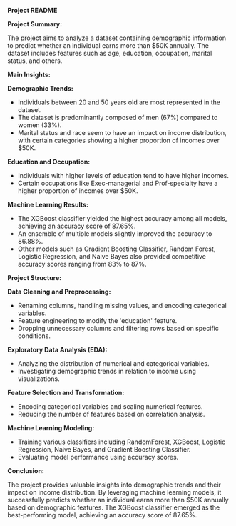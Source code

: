 **Project README**

**Project Summary:**

The project aims to analyze a dataset containing demographic information to predict whether an individual earns more than $50K annually. The dataset includes features such as age, education, occupation, marital status, and others.

**Main Insights:**

**Demographic Trends:**

- Individuals between 20 and 50 years old are most represented in the dataset.
- The dataset is predominantly composed of men (67%) compared to women (33%).
- Marital status and race seem to have an impact on income distribution, with certain categories showing a higher proportion of incomes over $50K.

**Education and Occupation:**

- Individuals with higher levels of education tend to have higher incomes.
- Certain occupations like Exec-managerial and Prof-specialty have a higher proportion of incomes over $50K.

**Machine Learning Results:**

- The XGBoost classifier yielded the highest accuracy among all models, achieving an accuracy score of 87.65%.
- An ensemble of multiple models slightly improved the accuracy to 86.88%.
- Other models such as Gradient Boosting Classifier, Random Forest, Logistic Regression, and Naive Bayes also provided competitive accuracy scores ranging from 83% to 87%.

**Project Structure:**

**Data Cleaning and Preprocessing:**

- Renaming columns, handling missing values, and encoding categorical variables.
- Feature engineering to modify the 'education' feature.
- Dropping unnecessary columns and filtering rows based on specific conditions.

**Exploratory Data Analysis (EDA):**

- Analyzing the distribution of numerical and categorical variables.
- Investigating demographic trends in relation to income using visualizations.

**Feature Selection and Transformation:**

- Encoding categorical variables and scaling numerical features.
- Reducing the number of features based on correlation analysis.

**Machine Learning Modeling:**

- Training various classifiers including RandomForest, XGBoost, Logistic Regression, Naive Bayes, and Gradient Boosting Classifier.
- Evaluating model performance using accuracy scores.

**Conclusion:**

The project provides valuable insights into demographic trends and their impact on income distribution. By leveraging machine learning models, it successfully predicts whether an individual earns more than $50K annually based on demographic features. The XGBoost classifier emerged as the best-performing model, achieving an accuracy score of 87.65%.
